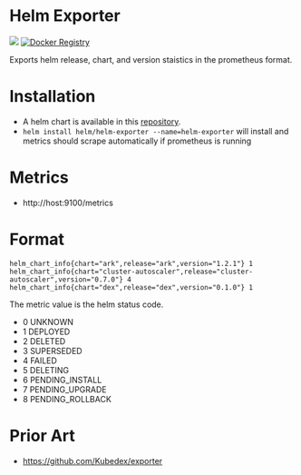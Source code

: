 # Helm Exporter

[![](https://images.microbadger.com/badges/image/sstarcher/helm-exporter.svg)](http://microbadger.com/images/sstarcher/helm-exporter "Get your own image badge on microbadger.com")
[![Docker Registry](https://img.shields.io/docker/pulls/sstarcher/helm-exporter.svg)](https://registry.hub.docker.com/u/sstarcher/helm-exporter)&nbsp;

Exports helm release, chart, and version staistics in the prometheus format.

# Installation
* A helm chart is available in this [repository](./helm/helm-exporter).
* `helm install helm/helm-exporter --name=helm-exporter` will install and metrics should scrape automatically if prometheus is running

# Metrics
* http://host:9100/metrics

# Format
```
helm_chart_info{chart="ark",release="ark",version="1.2.1"} 1
helm_chart_info{chart="cluster-autoscaler",release="cluster-autoscaler",version="0.7.0"} 4
helm_chart_info{chart="dex",release="dex",version="0.1.0"} 1
```

The metric value is the helm status code.
* 0 UNKNOWN
* 1 DEPLOYED
* 2 DELETED
* 3 SUPERSEDED
* 4 FAILED
* 5 DELETING
* 6 PENDING_INSTALL
* 7 PENDING_UPGRADE
* 8 PENDING_ROLLBACK

# Prior Art
* https://github.com/Kubedex/exporter
